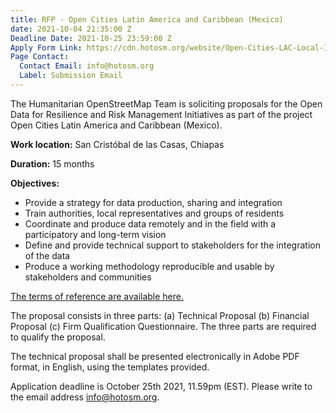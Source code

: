 ```yaml
---
title: RFP - Open Cities Latin America and Caribbean (Mexico)
date: 2021-10-04 21:35:00 Z
Deadline Date: 2021-10-25 23:59:00 Z
Apply Form Link: https://cdn.hotosm.org/website/Open-Cities-LAC-Local-Implementation-TOR-Mexico.pdf
Page Contact:
  Contact Email: info@hotosm.org
  Label: Submission Email
---
```


The Humanitarian OpenStreetMap Team is soliciting proposals for the Open Data for Resilience and Risk Management Initiatives as part of the project Open Cities Latin America and Caribbean (Mexico).

**Work location:** San Cristóbal de las Casas, Chiapas

**Duration:** 15 months

**Objectives:**
* Provide a strategy for data production, sharing and integration 
* Train authorities, local representatives and groups of residents
* Coordinate and produce data remotely and in the field with a participatory and long-term vision
* Define and provide technical support to stakeholders for the integration of the data
* Produce a working methodology reproducible and usable by stakeholders and communities

[The terms of reference are available here.](https://cdn.hotosm.org/website/Open-Cities-LAC-Local-Implementation-TOR-Mexico.pdf)

The proposal consists in three parts: (a) Technical Proposal (b) Financial Proposal (c) Firm Qualification Questionnaire. The three parts are required to qualify the proposal.

The technical proposal shall be presented electronically in Adobe PDF format, in English, using the templates provided.

Application deadline is October 25th 2021, 11.59pm (EST). Please write to the email address info@hotosm.org.